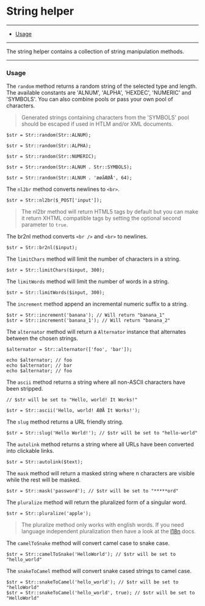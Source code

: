 # String helper

--------------------------------------------------------

* [Usage](#usage)

--------------------------------------------------------

The string helper contains a collection of string manipulation methods.

--------------------------------------------------------

<a id="usage"></a>

### Usage

The `random` method returns a random string of the selected type and length. The available constants are 'ALNUM', 'ALPHA', 'HEXDEC', 'NUMERIC' and 'SYMBOLS'. You can also combine pools or pass your own pool of characters.

> Generated strings containing characters from the 'SYMBOLS' pool should be escaped if used in HTLM and/or XML documents.

```
$str = Str::random(Str::ALNUM);

$str = Str::random(Str::ALPHA);

$str = Str::random(Str::NUMERIC);

$str = Str::random(Str::ALNUM . Str::SYMBOLS);

$str = Str::random(Str::ALNUM . 'æøåÆØÅ', 64);
```

The `nl2br` method converts newlines to `<br>`.

```
$str = Str::nl2br($_POST['input']);
```

> The nl2br method will return HTML5 tags by default but you can make it return XHTML compatible tags by setting the optional second parameter to `true`.

The br2nl method converts `<br />` and `<br>` to newlines.

```
$str = Str::br2nl($input);
```

The `limitChars` method will limit the number of characters in a string.

```
$str = Str::limitChars($input, 300);
```

The `limitWords` method will limit the number of words in a string.

```
$str = Str::limitWords($input, 300);
```

The `increment` method append an incremental numeric suffix to a string.

```
$str = Str::increment('banana'); // Will return "banana_1"
$str = Str::increment('banana_1'); // Will return "banana_2"
```

The `alternator` method will return a `Alternator` instance that alternates between the chosen strings.

```
$alternator = Str::alternator(['foo', 'bar']);

echo $alternator; // foo
echo $alternator; // bar
echo $alternator; // foo
```

The `ascii` method returns a string where all non-ASCII characters have been stripped.

```
// $str will be set to "Hello, world! It Works!"

$str = Str::ascii('Hello, world! ÆØÅ It Works!');
```

The `slug` method returns a URL friendly string.

```
$str = Str::slug('Hello World!'); // $str will be set to "hello-world"
```

The `autolink` method returns a string where all URLs have been converted into clickable links.

```
$str = Str::autolink($text);
```

The `mask` method will return a masked string where n characters are visible while the rest will be masked.

```
$str = Str::mask('password'); // $str will be set to "*****ord"
```

The `pluralize` method will return the pluralized form of a singular word.

```
$str = Str::pluralize('apple');
```

> The pluralize method only works with english words. If you need language independent pluralization then have a look at the [I18n](:base_url:/docs/:version:/learn-more:internationalization) docs.

The `camelToSnake` method will convert camel case to snake case.

```
$str = Str::camelToSnake('HelloWorld'); // $str will be set to "hello_world"
```

The `snakeToCamel` method will convert snake cased strings to camel case.

```
$str = Str::snakeToCamel('hello_world'); // $str will be set to "helloWorld"
$str = Str::snakeToCamel('hello_world', true); // $str will be set to "HelloWorld"
```
